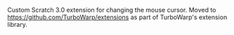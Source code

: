 Custom Scratch 3.0 extension for changing the mouse cursor. Moved to https://github.com/TurboWarp/extensions as part of TurboWarp's extension library.
